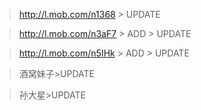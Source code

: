 >http://l.mob.com/n1368 > UPDATE

>http://l.mob.com/n3aF7 > ADD > UPDATE

>http://l.mob.com/n5IHk > ADD > UPDATE

>酒窝妹子>UPDATE

>孙大星>UPDATE

